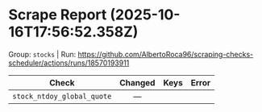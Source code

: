 # Scrape Report (2025-10-16T17:56:52.358Z)

Group: `stocks`  |  Run: https://github.com/AlbertoRoca96/scraping-checks-scheduler/actions/runs/18570193911

| Check | Changed | Keys | Error |
|---|:---:|:--|:--|
| `stock_ntdoy_global_quote` | — |  |  |

